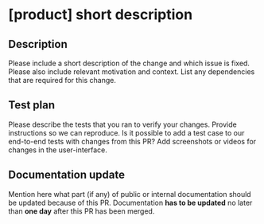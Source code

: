 # [product] short description

## Description

Please include a short description of the change and which issue is fixed.
Please also include relevant motivation and context. List any dependencies that
are required for this change.

## Test plan

Please describe the tests that you ran to verify your changes. Provide
instructions so we can reproduce. Is it possible to add a test case to our
end-to-end tests with changes from this PR? Add screenshots or videos for
changes in the user-interface.

## Documentation update

Mention here what part (if any) of public or internal documentation should be
updated because of this PR. Documentation **has to be updated** no later than
**one day** after this PR has been merged.
